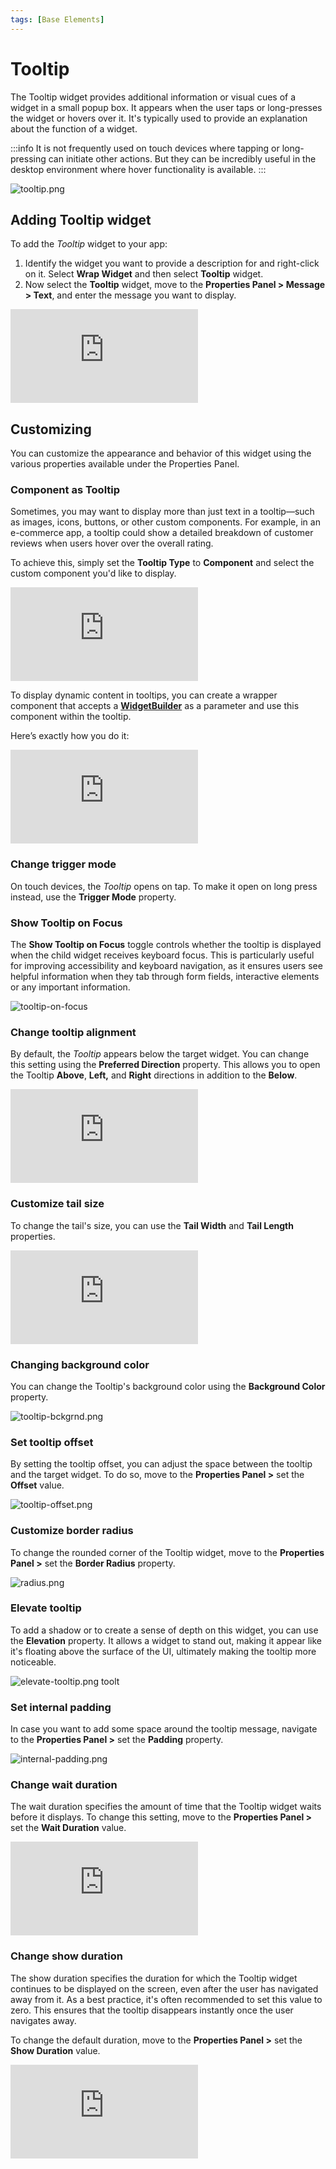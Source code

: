 ```yaml
---
tags: [Base Elements]
---
```


# Tooltip

The Tooltip widget provides additional information or visual cues of a widget in a small popup box. It appears when the user taps or long-presses the widget or hovers over it. It's typically used to provide an explanation about the function of a widget.

:::info
It is not frequently used on touch devices where tapping or long-pressing can initiate other actions. But they can be incredibly useful in the desktop environment where hover functionality is available.
:::

![tooltip.png](imgs/tooltip.png)

## Adding Tooltip widget

To add the *Tooltip* widget to your app:

1. Identify the widget you want to provide a description for and right-click on it. Select **Wrap 
Widget** and then select **Tooltip** widget.
2. Now select the **Tooltip** widget, move to the **Properties Panel > Message > Text**, and enter the message you want to display.

<div style={{
    position: 'relative',
    paddingBottom: 'calc(56.67989417989418% + 41px)', // Keeps the aspect ratio and additional padding
    height: 0,
    width: '100%'
}}>
    <iframe 
        src="https://demo.arcade.software/DKBr9UPnDliuVPrekbuW?embed&show_copy_link=true"
        title=""
        style={{
            position: 'absolute',
            top: 0,
            left: 0,
            width: '100%',
            height: '100%',
            colorScheme: 'light'
        }}
        frameborder="0"
        loading="lazy"
        webkitAllowFullScreen
        mozAllowFullScreen
        allowFullScreen
        allow="clipboard-write">
    </iframe>
</div>

## Customizing

You can customize the appearance and behavior of this widget using the various properties 
available under the Properties Panel.

### Component as Tooltip

Sometimes, you may want to display more than just text in a tooltip—such as images, icons, buttons, or other custom components. For example, in an e-commerce app, a tooltip could show a detailed breakdown of customer reviews when users hover over the overall rating.

To achieve this, simply set the **Tooltip Type** to **Component** and select the custom component you'd like to display.

<div style={{
    position: 'relative',
    paddingBottom: 'calc(56.67989417989418% + 41px)', // Keeps the aspect ratio and additional padding
    height: 0,
    width: '100%'}}>
    <iframe 
        src="https://demo.arcade.software/jnFUZZQ9pmCH5vgvhVVA?embed&show_copy_link=true"
        title=""
        style={{
            position: 'absolute',
            top: 0,
            left: 0,
            width: '100%',
            height: '100%',
            colorScheme: 'light'
        }}
        frameborder="0"
        loading="lazy"
        webkitAllowFullScreen
        mozAllowFullScreen
        allowFullScreen
        allow="clipboard-write">
    </iframe>
</div>
<p></p>

To display dynamic content in tooltips, you can create a wrapper component that accepts a [**WidgetBuilder**](../../components/widget-builder-parameters.md) as a parameter and use this component within the tooltip.

Here’s exactly how you do it:

<div style={{
    position: 'relative',
    paddingBottom: 'calc(56.67989417989418% + 41px)', // Keeps the aspect ratio and additional padding
    height: 0,
    width: '100%'}}>
    <iframe 
        src="https://demo.arcade.software/vFDY8DNskFzGWKFFmlM4?embed&show_copy_link=true"
        title=""
        style={{
            position: 'absolute',
            top: 0,
            left: 0,
            width: '100%',
            height: '100%',
            colorScheme: 'light'
        }}
        frameborder="0"
        loading="lazy"
        webkitAllowFullScreen
        mozAllowFullScreen
        allowFullScreen
        allow="clipboard-write">
    </iframe>
</div>
<p></p>

### Change trigger mode

On touch devices, the *Tooltip* opens on tap. To make it open on long press instead, use the **Trigger Mode** property.

### Show Tooltip on Focus

The **Show Tooltip on Focus** toggle controls whether the tooltip is displayed when the child widget receives keyboard focus. This is particularly useful for improving accessibility and keyboard navigation, as it ensures users see helpful information when they tab through form fields, interactive elements or any important information.

![tooltip-on-focus](imgs/tooltip-on-focus.avif)

### Change tooltip alignment

By default, the *Tooltip* appears below the target widget. You can change this setting using the **Preferred Direction** property. This allows you to open the Tooltip **Above**, **Left,** and **Right** directions in addition to the **Below**.

<div style={{
    position: 'relative',
    paddingBottom: 'calc(56.67989417989418% + 41px)', // Keeps the aspect ratio and additional padding
    height: 0,
    width: '100%'
}}>
    <iframe 
        src="https://demo.arcade.software/m3AvKjAFREonuvITk9Sw?embed&show_copy_link=true"
        title=""
        style={{
            position: 'absolute',
            top: 0,
            left: 0,
            width: '100%',
            height: '100%',
            colorScheme: 'light'
        }}
        frameborder="0"
        loading="lazy"
        webkitAllowFullScreen
        mozAllowFullScreen
        allowFullScreen
        allow="clipboard-write">
    </iframe>
</div>

<p></p>

### Customize tail size

To change the tail's size, you can use the **Tail Width** and **Tail Length** properties.

<div style={{
    position: 'relative',
    paddingBottom: 'calc(56.67989417989418% + 41px)', // Keeps the aspect ratio and additional padding
    height: 0,
    width: '100%'
}}>
    <iframe 
        src="https://demo.arcade.software/FjlmVtguwO4OjyB2BdtE?embed&show_copy_link=true"
        title=""
        style={{
            position: 'absolute',
            top: 0,
            left: 0,
            width: '100%',
            height: '100%',
            colorScheme: 'light'
        }}
        frameborder="0"
        loading="lazy"
        webkitAllowFullScreen
        mozAllowFullScreen
        allowFullScreen
        allow="clipboard-write">
    </iframe>
</div>

### Changing background color

You can change the Tooltip's background color using the **Background Color** property.

![tooltip-bckgrnd.png](imgs/tooltip-bckgrnd.png)

### Set tooltip offset

By setting the tooltip offset, you can adjust the space between the tooltip and the target widget. To do so, move to the **Properties Panel >** set the **Offset** value.

![tooltip-offset.png](imgs/tooltip-offset.png)

### Customize border radius

To change the rounded corner of the Tooltip widget, move to the **Properties Panel >** set the **Border Radius** property.

![radius.png](imgs/radius.png)

### Elevate tooltip

To add a shadow or to create a sense of depth on this widget, you can use the **Elevation** property. It allows a widget to stand out, making it appear like it's floating above the surface of the UI, ultimately making the tooltip more noticeable.

![elevate-tooltip.png](imgs/elevate-tooltip.png)
toolt
### Set internal padding

In case you want to add some space around the tooltip message, navigate to the **Properties Panel >** set the **Padding** property.

![internal-padding.png](imgs/internal-padding.png)

### Change wait duration

The wait duration specifies the amount of time that the Tooltip widget waits before it displays. To change this setting, move to the **Properties Panel >** set the **Wait Duration** value.

<div style={{
    position: 'relative',
    paddingBottom: 'calc(56.67989417989418% + 41px)', // Keeps the aspect ratio and additional padding
    height: 0,
    width: '100%'
}}>
    <iframe 
        src="https://demo.arcade.software/1QNwHqcvgzN1HGZRS1WT?embed&show_copy_link=true"
        title=""
        style={{
            position: 'absolute',
            top: 0,
            left: 0,
            width: '100%',
            height: '100%',
            colorScheme: 'light'
        }}
        frameborder="0"
        loading="lazy"
        webkitAllowFullScreen
        mozAllowFullScreen
        allowFullScreen
        allow="clipboard-write">
    </iframe>
</div>

### Change show duration

The show duration specifies the duration for which the Tooltip widget continues to be displayed on the screen, even after the user has navigated away from it. As a best practice, it's often recommended to set this value to zero. This ensures that the tooltip disappears instantly once the user navigates away.

To change the default duration, move to the **Properties Panel >** set the **Show Duration** value.

<div style={{
    position: 'relative',
    paddingBottom: 'calc(56.67989417989418% + 41px)', // Keeps the aspect ratio and additional padding
    height: 0,
    width: '100%'
}}>
    <iframe 
        src="https://demo.arcade.software/k3vqhFfHRAcDgcvzPVde?embed&show_copy_link=true"
        title=""
        style={{
            position: 'absolute',
            top: 0,
            left: 0,
            width: '100%',
            height: '100%',
            colorScheme: 'light'
        }}
        frameborder="0"
        loading="lazy"
        webkitAllowFullScreen
        mozAllowFullScreen
        allowFullScreen
        allow="clipboard-write">
    </iframe>
</div>
